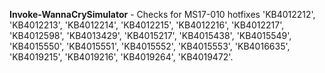 **Invoke-WannaCrySimulator** - Checks for MS17-010 hotfixes 'KB4012212', 'KB4012213', 'KB4012214', 'KB4012215', 'KB4012216', 'KB4012217', 'KB4012598', 'KB4013429', 'KB4015217', 'KB4015438', 'KB4015549', 'KB4015550', 'KB4015551', 'KB4015552', 'KB4015553', 'KB4016635', 'KB4019215', 'KB4019216', 'KB4019264', 'KB4019472'.
